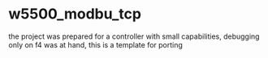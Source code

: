 # w5500_modbu_tcp
 the project was prepared for a controller with small capabilities, debugging only on f4 was at hand, this is a template for porting
